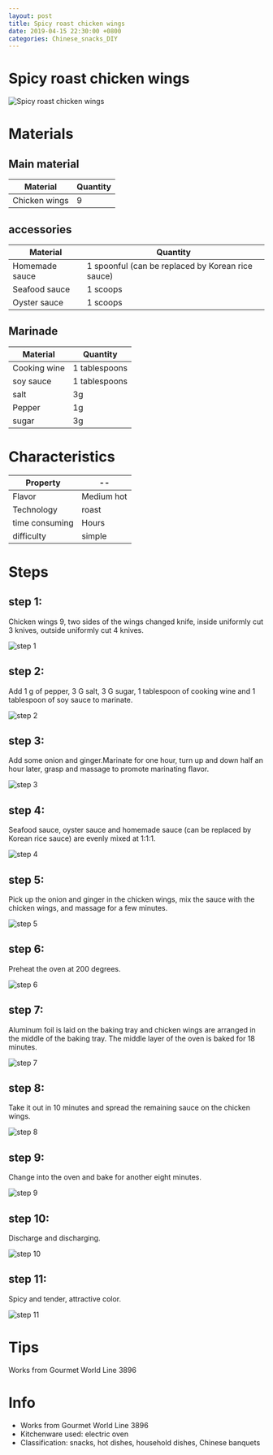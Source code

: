 ```yaml
---
layout: post
title: Spicy roast chicken wings
date: 2019-04-15 22:30:00 +0800
categories: Chinese_snacks_DIY
---
```


# Spicy roast chicken wings

![Spicy roast chicken wings]({{site.baseurl}}/img/446133/446133.jpg)

# Materials


## Main material

Material|Quantity
--|--
Chicken wings|9

## accessories

Material|Quantity
--|--
Homemade sauce|1 spoonful (can be replaced by Korean rice sauce)
Seafood sauce|1 scoops
Oyster sauce|1 scoops

## Marinade

Material|Quantity
--|--
Cooking wine|1 tablespoons
soy sauce|1 tablespoons
salt|3g
Pepper|1g
sugar|3g

# Characteristics

Property|--
--|--
Flavor|Medium hot
Technology|roast
time consuming|Hours
difficulty|simple

# Steps

## step 1:

Chicken wings 9, two sides of the wings changed knife, inside uniformly cut 3 knives, outside uniformly cut 4 knives.

![step 1]({{site.baseurl}}/img/446133/1.jpg)

## step 2:

Add 1 g of pepper, 3 G salt, 3 G sugar, 1 tablespoon of cooking wine and 1 tablespoon of soy sauce to marinate.

![step 2]({{site.baseurl}}/img/446133/2.jpg)

## step 3:

Add some onion and ginger.Marinate for one hour, turn up and down half an hour later, grasp and massage to promote marinating flavor.

![step 3]({{site.baseurl}}/img/446133/3.jpg)

## step 4:

Seafood sauce, oyster sauce and homemade sauce (can be replaced by Korean rice sauce) are evenly mixed at 1:1:1.

![step 4]({{site.baseurl}}/img/446133/4.jpg)

## step 5:

Pick up the onion and ginger in the chicken wings, mix the sauce with the chicken wings, and massage for a few minutes.

![step 5]({{site.baseurl}}/img/446133/5.jpg)

## step 6:

Preheat the oven at 200 degrees.

![step 6]({{site.baseurl}}/img/446133/6.jpg)

## step 7:

Aluminum foil is laid on the baking tray and chicken wings are arranged in the middle of the baking tray. The middle layer of the oven is baked for 18 minutes.

![step 7]({{site.baseurl}}/img/446133/7.jpg)

## step 8:

Take it out in 10 minutes and spread the remaining sauce on the chicken wings.

![step 8]({{site.baseurl}}/img/446133/8.jpg)

## step 9:

Change into the oven and bake for another eight minutes.

![step 9]({{site.baseurl}}/img/446133/9.jpg)

## step 10:

Discharge and discharging.

![step 10]({{site.baseurl}}/img/446133/10.jpg)

## step 11:

Spicy and tender, attractive color.

![step 11]({{site.baseurl}}/img/446133/11.jpg)

# Tips

Works from Gourmet World Line 3896

# Info

- Works from Gourmet World Line 3896
- Kitchenware used: electric oven
- Classification: snacks, hot dishes, household dishes, Chinese banquets